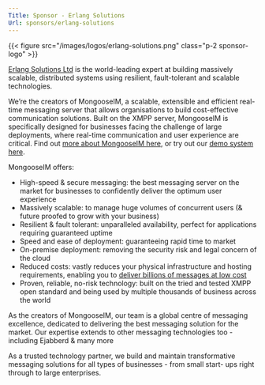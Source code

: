 ```yaml
---
Title: Sponsor - Erlang Solutions
Url: sponsors/erlang-solutions
---
```


{{< figure src="/images/logos/erlang-solutions.png" class="p-2 sponsor-logo" >}}

[Erlang Solutions Ltd](https://www.erlang-solutions.com/) is the world-leading expert at building massively scalable, distributed
systems using resilient, fault-tolerant and scalable technologies.

We’re the creators of MongooseIM, a scalable, extensible and efficient real-time messaging
server that allows organisations to build cost-effective communication solutions. Built on the
XMPP server, MongooseIM is specifically designed for businesses facing the challenge of
large deployments, where real-time communication and user experience are critical.
Find out [more about MongooseIM here](https://www.erlang-solutions.com/technologies/mongooseim/), or try out our [demo system here](https://trymongoose.im/).

MongooseIM offers:

- High-speed & secure messaging: the best messaging server on the market for businesses to confidently deliver the optimum user experience
- Massively scalable: to manage huge volumes of concurrent users (& future proofed to grow with your business)
- Resilient & fault tolerant: unparalleled availability, perfect for applications requiring guaranteed uptime
- Speed and ease of deployment: guaranteeing rapid time to market
- On-premise deployment: removing the security risk and legal concern of the cloud
- Reduced costs: vastly reduces your physical infrastructure and hosting requirements, enabling you to [deliver billions of messages at low cost](https://www.erlang-solutions.com/blog/mongooseim-6-1-handle-more-traffic-consume-less-resources/)
- Proven, reliable, no-risk technology: built on the tried and tested XMPP open standard and being used by multiple thousands of business across the world

As the creators of MongooseIM, our team is a global centre of messaging excellence,
dedicated to delivering the best messaging solution for the market. Our expertise extends to
other messaging technologies too - including Ejabberd & many more

As a trusted technology partner, we build and maintain transformative messaging solutions
for all types of businesses - from small start- ups right through to large enterprises.
